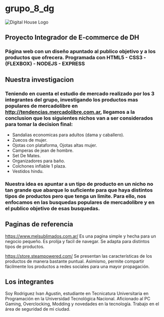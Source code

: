 # grupo_8_dg 
![Digital House Logo](https://www.digitalhouse.com/logo-dh-blanco.png)

## Proyecto Integrador de E-commerce de DH
### Página web con un diseño apuntado al publico objetivo y a los productos que ofrecera. Programada con HTML5 - CSS3 - (FLEXBOX) - NODEJS - EXPRESS

## Nuestra investigacion
### Teniendo en cuenta el estudio de mercado realizado por los 3 integrantes del grupo, investigando los productos mas populares de mercadolibre en http://tendencias.mercadolibre.com.ar, llegamos a la conclusion que los siguientes nichos van a ser considerados para tomar la decision final:
*   Sandalias economicas para adultos (dama y caballero).
*   Zuecos de mujer.
*   Ojotas con plataforma, Ojotas altas mujer.
*   Camperas de jean de hombre.
*   Set De Mates.
*   Organizadores para baño.
*   Colchones inflable 1 plaza.
*   Vestidos hindu.
### Nuestra idea es apuntar a un tipo de producto en un nicho no tan grande que abarque lo suficiente para que haya distintos tipos de productos pero que tenga un limite. Para ello, nos enfocamos en las busquedas populares de mercadolibre y en el publico objetivo de esas busquedas.

## Paginas de referencia
https://www.melsublimados.com.ar/
Es una pagina simple y hecha para un negocio pequeño. Es prolija y facil de navegar. Se adapta para distintos tipos de productos.

https://store.steampowered.com/
Se presentan las características de los productos de manera bastante puntual. Asimismo, permite compartir fácilmente los productos a redes sociales para una mayor propagación.

## Los integrantes
Soy Rodriguez Ivan Agustin, estudiante en Tecnicatura Universitaria en Programación en la Universidad Tecnológica Nacional. Aficionado al PC Gaming, Overclocking, Modding y novedades en la tecnología. Trabajo en el área de seguridad de mi ciudad.
